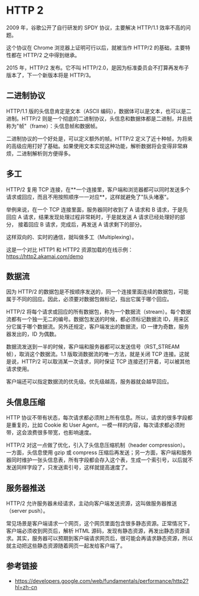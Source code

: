 # HTTP 2

2009 年，⾕歌公开了⾃⾏研发的 SPDY 协议，主要解决 HTTP/1.1 效率不⾼的问题。

这个协议在 Chrome 浏览器上证明可⾏以后，就被当作 HTTP/2 的基础，主要特性都在 HTTP/2 之中得到继承。

2015 年，HTTP/2 发布。它不叫 HTTP/2.0，是因为标准委员会不打算再发布⼦版本了，下⼀个新版本将是 HTTP/3。

## ⼆进制协议

HTTP/1.1 版的头信息肯定是⽂本（ASCII 编码），数据体可以是⽂本，也可以是⼆进制。HTTP/2 则是⼀个彻底的⼆进制协议，头信息和数据体都是⼆进制，并且统称为"帧"（frame）：头信息帧和数据帧。

⼆进制协议的⼀个好处是，可以定义额外的帧。HTTP/2 定义了近⼗种帧，为将来的⾼级应⽤打好了基础。如果使⽤⽂本实现这种功能，解析数据将会变得⾮常麻烦，⼆进制解析则⽅便得多。

## 多⼯

HTTP/2 复⽤ TCP 连接，在**⼀个连接里，客户端和浏览器都可以同时发送多个请求或回应，⽽且不⽤按照顺序⼀⼀对应**，这样就避免了"队头堵塞"。

举例来说，在⼀个 TCP 连接里⾯，服务器同时收到了 A 请求和 B 请求，于是先回应 A 请求，结果发现处理过程⾮常耗时，于是就发送 A 请求已经处理好的部分， 接着回应 B 请求，完成后，再发送 A 请求剩下的部分。

这样双向的、实时的通信，就叫做多⼯（Multiplexing）。

这是⼀个对⽐ HTTP1 和 HTTP2 资源加载的在线示例：https://http2.akamai.com/demo

## 数据流

因为 HTTP/2 的数据包是不按顺序发送的，同⼀个连接里⾯连续的数据包，可能属于不同的回应。因此，必须要对数据包做标记，指出它属于哪个回应。

HTTP/2 将每个请求或回应的所有数据包，称为⼀个数据流（stream）。每个数据流都有⼀个独⼀⽆⼆的编号。数据包发送的时候，都必须标记数据流 ID，⽤来区分它属于哪个数据流。另外还规定，客户端发出的数据流，ID ⼀律为奇数，服务器发出的，ID 为偶数。

数据流发送到⼀半的时候，客户端和服务器都可以发送信号（RST_STREAM 帧），取消这个数据流。1.1 版取消数据流的唯⼀⽅法，就是关闭 TCP 连接。这就是说，HTTP/2 可以取消某⼀次请求，同时保证 TCP 连接还打开着，可以被其他请求使⽤。

客户端还可以指定数据流的优先级。优先级越⾼，服务器就会越早回应。

## 头信息压缩

HTTP 协议不带有状态，每次请求都必须附上所有信息。所以，请求的很多字段都是重复的，⽐如 Cookie 和 User Agent，⼀模⼀样的内容，每次请求都必须附带，这会浪费很多带宽，也影响速度。

HTTP/2 对这⼀点做了优化，引⼊了头信息压缩机制（header compression）。⼀⽅⾯，头信息使⽤ gzip 或 compress 压缩后再发送；另⼀⽅⾯，客户端和服务器同时维护⼀张头信息表，所有字段都会存⼊这个表，⽣成⼀个索引号，以后就不发送同样字段了，只发送索引号，这样就提⾼速度了。

## 服务器推送

HTTP/2 允许服务器未经请求，主动向客户端发送资源，这叫做服务器推送（server push）。

常⻅场景是客户端请求⼀个⽹⻚，这个⽹⻚里⾯包含很多静态资源。正常情况下，客户端必须收到⽹⻚后，解析 HTML 源码，发现有静态资源，再发出静态资源请求。其实，服务器可以预期到客户端请求⽹⻚后，很可能会再请求静态资源，所以就主动把这些静态资源随着⽹⻚⼀起发给客户端了。

## 参考链接

- https://developers.google.com/web/fundamentals/performance/http2?hl=zh-cn

